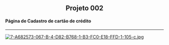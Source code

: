 <h2 align="center">Projeto 002</h2>

<h4>Página de Cadastro de cartão de crédito</h4>

___

[![7-A682573-067-B-4-D82-B768-1-B3-FC0-E18-FFD-1-105-c.jpg](https://i.postimg.cc/sXYf2jG5/7-A682573-067-B-4-D82-B768-1-B3-FC0-E18-FFD-1-105-c.jpg)](https://postimg.cc/62QxjN0Q)